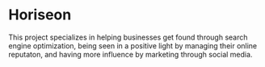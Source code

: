 # Horiseon

This project specializes in helping businesses get found through search engine optimization, being seen in a positive light by managing their online reputaton, and  having more influence by marketing through social media. 
